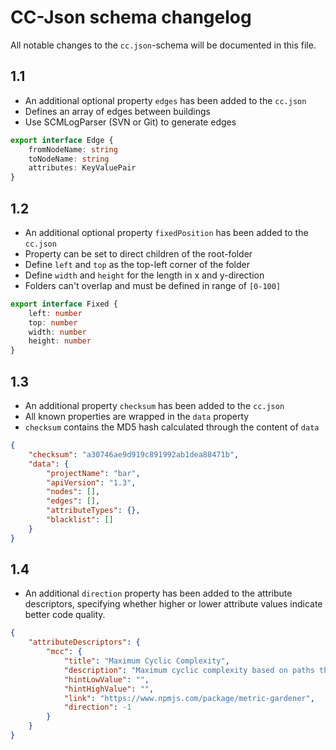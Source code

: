 # CC-Json schema changelog

All notable changes to the `cc.json`-schema will be documented in this file.

## 1.1

-   An additional optional property `edges` has been added to the `cc.json`
-   Defines an array of edges between buildings
-   Use SCMLogParser (SVN or Git) to generate edges

```ts
export interface Edge {
	fromNodeName: string
	toNodeName: string
	attributes: KeyValuePair
}
```

## 1.2

-   An additional optional property `fixedPosition` has been added to the `cc.json`
-   Property can be set to direct children of the root-folder
-   Define `left` and `top` as the top-left corner of the folder
-   Define `width` and `height` for the length in x and y-direction
-   Folders can't overlap and must be defined in range of `[0-100]`

```ts
export interface Fixed {
	left: number
	top: number
	width: number
	height: number
}
```

## 1.3

-   An additional property `checksum` has been added to the `cc.json`
-   All known properties are wrapped in the `data` property
-   `checksum` contains the MD5 hash calculated through the content of `data`

```json
{
	"checksum": "a30746ae9d919c891992ab1dea88471b",
	"data": {
		"projectName": "bar",
		"apiVersion": "1.3",
		"nodes": [],
		"edges": [],
		"attributeTypes": {},
		"blacklist": []
	}
}
```

## 1.4

-   An additional `direction` property has been added to the attribute descriptors, specifying whether higher or lower attribute values indicate better code quality.

```json
{
	"attributeDescriptors": {
		"mcc": {
			"title": "Maximum Cyclic Complexity",
			"description": "Maximum cyclic complexity based on paths through the code by McCabe",
			"hintLowValue": "",
			"hintHighValue": "",
			"link": "https://www.npmjs.com/package/metric-gardener",
			"direction": -1
		}
	}
}
```
